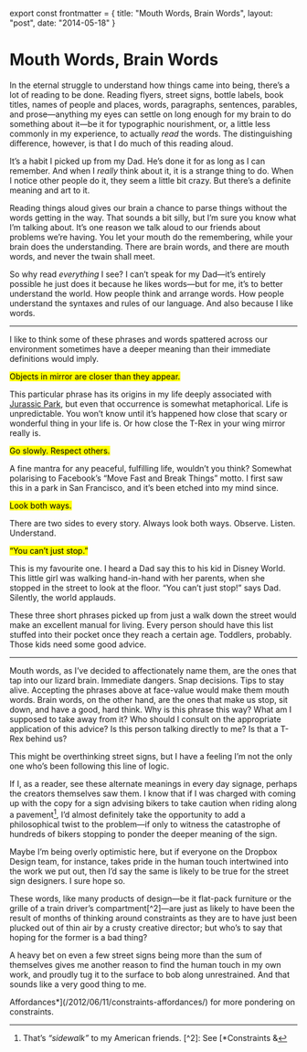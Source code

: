 export const frontmatter = {
title: "Mouth Words, Brain Words",
layout: "post",
date: "2014-05-18"
}

# Mouth Words, Brain Words

In the eternal struggle to understand how things came into being, there’s a lot
of reading to be done. Reading flyers, street signs, bottle labels, book titles,
names of people and places, words, paragraphs, sentences, parables, and
prose—anything my eyes can settle on long enough for my brain to do something
about it—be it for typographic nourishment, or, a little less commonly in my
experience, to actually _read_ the words. The distinguishing difference,
however, is that I do much of this reading aloud.

It’s a habit I picked up from my Dad. He’s done it for as long as I can
remember. And when I _really_ think about it, it is a strange thing to do. When
I notice other people do it, they seem a little bit crazy. But there’s a
definite meaning and art to it.

Reading things aloud gives our brain a chance to parse things without the words
getting in the way. That sounds a bit silly, but I’m sure you know what I’m
talking about. It’s one reason we talk aloud to our friends about problems we’re
having. You let your mouth do the remembering, while your brain does the
understanding. There are brain words, and there are mouth words, and never the
twain shall meet.

So why read _everything_ I see? I can’t speak for my Dad—it’s entirely possible
he just does it because he likes words—but for me, it’s to better understand the
world. How people think and arrange words. How people understand the syntaxes
and rules of our language. And also because I like words.

---

I like to think some of these phrases and words spattered across our environment
sometimes have a deeper meaning than their immediate definitions would imply.

<p class="gamma promo"><mark>Objects in mirror are closer than they
appear.</mark></p>

This particular phrase has its origins in my life deeply associated with
[Jurassic
Park](http://i283.photobucket.com/albums/kk316/LoneWolf19/Ford%20Ranger/Objects_in_mirror.jpg),
but even that occurrence is somewhat metaphorical. Life is unpredictable. You
won’t know until it’s happened how close that scary or wonderful thing in your
life is. Or how close the T-Rex in your wing mirror really is.

<p class="gamma promo"><mark>Go slowly. Respect others.</mark></p>

A fine mantra for any peaceful, fulfilling life, wouldn’t you think? Somewhat
polarising to Facebook’s “Move Fast and Break Things” motto. I first saw this in
a park in San Francisco, and it’s been etched into my mind since.

<p class="gamma promo"><mark>Look both ways.</mark></p>

There are two sides to every story. Always look both ways. Observe. Listen.
Understand.

<p class="gamma promo"><mark>“You can’t just stop.”</mark></p>

This is my favourite one. I heard a Dad say this to his kid in Disney World.
This little girl was walking hand-in-hand with her parents, when she stopped in
the street to look at the floor. “You can’t just stop!” says Dad. Silently, the
world applauds.

These three short phrases picked up from just a walk down the street would make
an excellent manual for living. Every person should have this list stuffed into
their pocket once they reach a certain age. Toddlers, probably. Those kids need
some good advice.

---

Mouth words, as I’ve decided to affectionately name them, are the ones that tap
into our lizard brain. Immediate dangers. Snap decisions. Tips to stay alive.
Accepting the phrases above at face-value would make them mouth words. Brain
words, on the other hand, are the ones that make us stop, sit down, and have a
good, hard think. Why is this phrase this way? What am I supposed to take away
from it? Who should I consult on the appropriate application of this advice? Is
this person talking directly to me? Is that a T-Rex behind us?

This might be overthinking street signs, but I have a feeling I’m not the only
one who’s been following this line of logic.

If I, as a reader, see these alternate meanings in every day signage, perhaps
the creators themselves saw them. I know that if I was charged with coming up
with the copy for a sign advising bikers to take caution when riding along a
pavement[^1], I’d almost definitely take the opportunity to add a philosophical
twist to the problem—if only to witness the catastrophe of hundreds of bikers
stopping to ponder the deeper meaning of the sign.

Maybe I’m being overly optimistic here, but if everyone on the Dropbox Design
team, for instance, takes pride in the human touch intertwined into the work we
put out, then I’d say the same is likely to be true for the street sign
designers. I sure hope so.

These words, like many products of design—be it flat-pack furniture or the
grille of a train driver’s compartment[^2]—are just as likely to have been the
result of months of thinking around constraints as they are to have just been
plucked out of thin air by a crusty creative director; but who’s to say that
hoping for the former is a bad thing?

A heavy bet on even a few street signs being more than the sum of themselves
gives me another reason to find the human touch in my own work, and proudly tug
it to the surface to bob along unrestrained. And that sounds like a very good
thing to me.

[^1]: That’s _“sidewalk”_ to my American friends. [^2]: See [\*Constraints &

Affordances\*](/2012/06/11/constraints-affordances/) for more pondering on
constraints.
